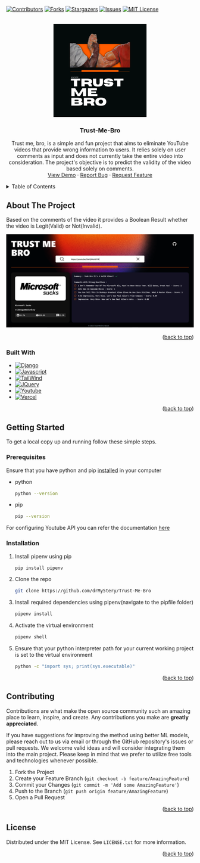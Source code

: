 <a name="readme-top"></a>

[![Contributors][contributors-shield]][contributors-url]
[![Forks][forks-shield]][forks-url]
[![Stargazers][stars-shield]][stars-url]
[![Issues][issues-shield]][issues-url]
[![MIT License][license-shield]][license-url]



<!-- PROJECT LOGO -->
<br />
<div align="center">
  <a href="https://github.com/drMy5tery/Trust-Me-Bro">
    <img src="images/logo.png" alt="Logo" width="250" height="250">
  </a>

<h3 align="center">Trust-Me-Bro</h3>

  <p align="center">
    Trust me, bro, is a simple and fun project that aims to eliminate YouTube videos that provide wrong information to users. It relies solely on user comments as input and does not currently take the entire video into consideration. The project's objective is to predict the validity of the video based solely on comments. 
    <br />
    <a href="https://trust-me-bro-my5m7t.vercel.app/">View Demo</a>
    ·
    <a href="https://github.com/drMy5tery/Trust-Me-Bro/issues">Report Bug</a>
    ·
    <a href="https://github.com/drMy5tery/Trust-Me-Bro/issues">Request Feature</a>
  </p>
</div>



<!-- TABLE OF CONTENTS -->
<details>
  <summary>Table of Contents</summary>
  <ol>
    <li>
      <a href="#about-the-project">About The Project</a>
      <ul>
        <li><a href="#built-with">Built With</a></li>
      </ul>
    </li>
    <li>
      <a href="#getting-started">Getting Started</a>
      <ul>
        <li><a href="#prerequisites">Prerequisites</a></li>
        <li><a href="#installation">Installation</a></li>
      </ul>
    </li>
    <li><a href="#contributing">Contributing</a></li>
    <li><a href="#license">License</a></li>
  </ol>
</details>



<!-- ABOUT THE PROJECT -->
## About The Project


Based on the comments of the video it provides a Boolean Result whether the video is Legit(Valid) or Not(Invalid).


![About Positive Screenshot][about-positive]



<p align="right">(<a href="#readme-top">back to top</a>)</p>



### Built With

* [![Django][Django.com]][Django-url]
* [![Javascript][Javascript.com]][Javascript-url]
* [![TailWind][Tailwind.com]][Tailwind-url]
* [![JQuery][JQuery.com]][JQuery-url]
* [![Youtube][YoutubeApi.com]][Youtube-api-url]
* [![Vercel][Vercel.com]][Vercel-url]

<p align="right">(<a href="#readme-top">back to top</a>)</p>



<!-- GETTING STARTED -->
## Getting Started

To get a local copy up and running follow these simple steps.

### Prerequisites

Ensure that you have python and pip [installed](https://www.geeksforgeeks.org/how-to-install-pip-on-windows/) in your computer
* python
  ```sh
  python --version
  ```
* pip
  ```sh
  pip --version
  ```

For configuring Youtube API you can refer the documentation [here](https://developers.google.com/youtube/v3/getting-started)
### Installation

1. Install pipenv using pip
   ```sh
   pip install pipenv
   ```
2. Clone the repo
   ```sh
   git clone https://github.com/drMy5tery/Trust-Me-Bro
   ```
3. Install required dependencies using pipenv(navigate to the pipfile folder)
   ```sh
   pipenv install
   ```
4. Activate the virtual environment
   ```sh
   pipenv shell
   ```
5. Ensure that your python interpreter path for your current working project is set to the virtual environment
   ```sh
   python -c "import sys; print(sys.executable)"
   ```

<p align="right">(<a href="#readme-top">back to top</a>)</p>



<!-- CONTRIBUTING -->
## Contributing

Contributions are what make the open source community such an amazing place to learn, inspire, and create. Any contributions you make are **greatly appreciated**.

If you have suggestions for improving the method using better ML models, please reach out to us via email or through the GitHub repository's issues or pull requests. We welcome valid ideas and will consider integrating them into the main project. Please keep in mind that we prefer to utilize free tools and technologies whenever possible.

1. Fork the Project
2. Create your Feature Branch (`git checkout -b feature/AmazingFeature`)
3. Commit your Changes (`git commit -m 'Add some AmazingFeature'`)
4. Push to the Branch (`git push origin feature/AmazingFeature`)
5. Open a Pull Request

<p align="right">(<a href="#readme-top">back to top</a>)</p>



<!-- LICENSE -->
## License

Distributed under the MIT License. See `LICENSE.txt` for more information.

<p align="right">(<a href="#readme-top">back to top</a>)</p>


[contributors-shield]: https://img.shields.io/github/contributors/drMy5tery/Trust-Me-Bro.svg?style=for-the-badge
[contributors-url]: https://github.com/drMy5tery/Trust-Me-Bro/graphs/contributors
[forks-shield]: https://img.shields.io/github/forks/drMy5tery/Trust-Me-Bro.svg?style=for-the-badge
[forks-url]: https://github.com/drMy5tery/Trust-Me-Bro/network/members
[stars-shield]: https://img.shields.io/github/stars/drMy5tery/Trust-Me-Bro.svg?style=for-the-badge
[stars-url]: https://github.com/drMy5tery/Trust-Me-Bro/stargazers
[issues-shield]: https://img.shields.io/github/issues/drMy5tery/Trust-Me-Bro.svg?style=for-the-badge
[issues-url]: https://github.com/drMy5tery/Trust-Me-Bro/issues
[license-shield]: https://img.shields.io/github/license/drMy5tery/Trust-Me-Bro.svg?style=for-the-badge
[license-url]: https://github.com/drMy5tery/Trust-Me-Bro/LICENSE.txt
[about-positive]: images/About_positive.png
[Django.com]:https://img.shields.io/badge/Django-092E20?style=for-the-badge&logo=django&logoColor=white
[Django-url]: https://www.djangoproject.com/
[Javascript.com]: https://img.shields.io/badge/JavaScript-323330?style=for-the-badge&logo=javascript&logoColor=F7DF1E
[Javascript-url]: https://developer.mozilla.org/en-US/docs/Web/JavaScript
[Vercel.com]: https://img.shields.io/badge/Vercel-000000?style=for-the-badge&logo=vercel&logoColor=white
[Vercel-url]: https://vercel.com/
[Tailwind.com]: https://img.shields.io/badge/Tailwind_CSS-38B2AC?style=for-the-badge&logo=tailwind-css&logoColor=white
[Tailwind-url]: https://tailwindcss.com/
[YoutubeApi.com]: https://img.shields.io/badge/YouTube-FF0000?style=for-the-badge&logo=youtube&logoColor=white
[Youtube-api-url]: https://developers.google.com/youtube/v3
[JQuery.com]: https://img.shields.io/badge/jQuery-0769AD?style=for-the-badge&logo=jquery&logoColor=white
[JQuery-url]: https://jquery.com 